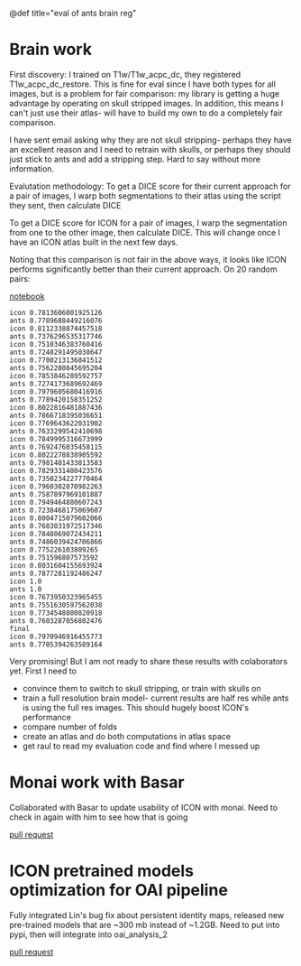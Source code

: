 @def title="eval of ants brain reg"

# Brain work


First discovery: I trained on T1w/T1w\_acpc\_dc, they registered T1w\_acpc\_dc\_restore. This is fine for eval since I have both types for all images, but is a problem for fair comparison: my library is getting a huge advantage by operating on skull stripped images. In addition, this means I can't just use their atlas- will have to build my own to do a completely fair comparison.

I have sent email asking why they are not skull stripping- perhaps they have an excellent reason and I need to retrain with skulls, or perhaps they should just stick to ants and add a stripping step. Hard to say without more information.

Evalutation methodology: To get a DICE score for their current approach for a pair of images, I warp both segmentations to their atlas using the script they sent, then calculate DICE

To get a DICE score for ICON for a pair of images, I warp the segmentation from one to the other image, then calculate DICE. This will change once I have an ICON atlas built in the next few days.

Noting that this comparison is not fair in the above ways, it looks like ICON performs significantly better than their current approach. On 20 random pairs:

[notebook](https://github.com/uncbiag/ICON/blob/a91913935b6b2f1e450526d200b9a806ea3d3bcd/notebooks/brain_ants_comparison.ipynb)

```
icon 0.7813606001925126
ants 0.7789688449216076
icon 0.8112338874457518
ants 0.7376296535317746
icon 0.7510346383760416
ants 0.7248291495038647
icon 0.7700213136841512
ants 0.7562280845695204
icon 0.7853846289592757
ants 0.7274173689692469
icon 0.7979605680416916
ants 0.7789420158351252
icon 0.8022816481887436
ants 0.7866718395036651
icon 0.7769643622031902
ants 0.7633299542410698
icon 0.7849995316673999
ants 0.7692476035458115
icon 0.8022278838905592
ants 0.7981401433813583
icon 0.7829331480423576
ants 0.7350234227770464
icon 0.7960302870982263
ants 0.7587897969101887
icon 0.7949464880607243
ants 0.7238468175069607
icon 0.8004715079602066
ants 0.7683031972517346
icon 0.7848069072434211
ants 0.7486039424706866
icon 0.775226103809265
ants 0.751596807573592
icon 0.8031604155693924
ants 0.7877281192486247
icon 1.0
ants 1.0
icon 0.7673950323965455
ants 0.7551630597562038
icon 0.7734548800820918
ants 0.7603287056802476
final
icon 0.7970946916455773
ants 0.7705394263589164
```

Very promising! But I am not ready to share these results with colaborators yet. First I need to 

- convince them to switch to skull stripping, or train with skulls on
- train a full resolution brain model- current results are half res while ants is using the full res images. This should hugely boost ICON's performance
- compare number of folds
- create an atlas and do both computations in atlas space
- get raul to read my evaluation code and find where I messed up

# Monai work with Basar

Collaborated with Basar to update usability of ICON with monai. Need to check in again with him to see how that is going

[pull request](https://github.com/uncbiag/ICON/pull/45/files)

# ICON pretrained models optimization for OAI pipeline

Fully integrated Lin's bug fix about persistent identity maps, released new pre-trained models that are ~300 mb instead of ~1.2GB. Need to put into pypi, then will integrate into oai\_analysis\_2

[pull request](https://github.com/uncbiag/ICON/pull/44)
